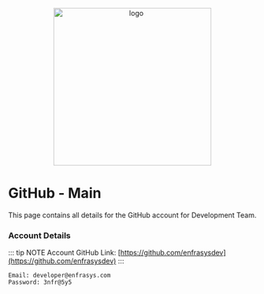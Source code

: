 <p align="center">
  <a href="/">
    <img width="320" src="/images/undraw_version_control_9bpv.svg" alt="logo">
  </a>
</p>

# GitHub - Main

This page contains all details for the GitHub account for Development Team.

### Account Details

::: tip NOTE
Account GitHub Link: [https://github.com/enfrasysdev](https://github.com/enfrasysdev)
:::

    Email: developer@enfrasys.com
    Password: 3nfr@5y5
